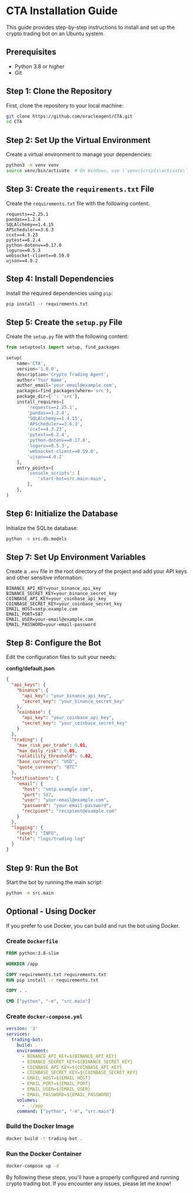 
# CTA Installation Guide

This guide provides step-by-step instructions to install and set up the crypto trading bot on an Ubuntu system.

## Prerequisites

- Python 3.8 or higher
- Git

## Step 1: Clone the Repository

First, clone the repository to your local machine:

```sh
git clone https://github.com/oracleagent/CTA.git
cd CTA
```

## Step 2: Set Up the Virtual Environment

Create a virtual environment to manage your dependencies:

```sh
python3 -m venv venv
source venv/bin/activate  # On Windows, use \`venv\Scripts\activate\`
```

## Step 3: Create the `requirements.txt` File

Create the `requirements.txt` file with the following content:

```plaintext
requests==2.25.1
pandas==1.2.4
SQLAlchemy==1.4.15
APScheduler==3.6.3
ccxt==4.3.23
pytest==6.2.4
python-dotenv==0.17.0
loguru==0.5.3
websocket-client==0.59.0
ujson==4.0.2
```

## Step 4: Install Dependencies

Install the required dependencies using `pip`:

```sh
pip install -r requirements.txt
```

## Step 5: Create the `setup.py` File

Create the `setup.py` file with the following content:

```python
from setuptools import setup, find_packages

setup(
    name='CTA',
    version='1.0.0',
    description='Crypto Trading Agent',
    author='Your Name',
    author_email='your.email@example.com',
    packages=find_packages(where='src'),
    package_dir={'': 'src'},
    install_requires=[
        'requests==2.25.1',
        'pandas==1.2.4',
        'SQLAlchemy==1.4.15',
        'APScheduler==3.6.3',
        'ccxt==4.3.23',
        'pytest==6.2.4',
        'python-dotenv==0.17.0',
        'loguru==0.5.3',
        'websocket-client==0.59.0',
        'ujson==4.0.2'
    ],
    entry_points={
        'console_scripts': [
            'start-bot=src.main:main',
        ],
    },
)
```

## Step 6: Initialize the Database

Initialize the SQLite database:

```sh
python -m src.db.models
```

## Step 7: Set Up Environment Variables

Create a `.env` file in the root directory of the project and add your API keys and other sensitive information:

```plaintext
BINANCE_API_KEY=your_binance_api_key
BINANCE_SECRET_KEY=your_binance_secret_key
COINBASE_API_KEY=your_coinbase_api_key
COINBASE_SECRET_KEY=your_coinbase_secret_key
EMAIL_HOST=smtp.example.com
EMAIL_PORT=587
EMAIL_USER=your-email@example.com
EMAIL_PASSWORD=your-email-password
```

## Step 8: Configure the Bot

Edit the configuration files to suit your needs:

**config/default.json**

```json
{
  "api_keys": {
    "binance": {
      "api_key": "your_binance_api_key",
      "secret_key": "your_binance_secret_key"
    },
    "coinbase": {
      "api_key": "your_coinbase_api_key",
      "secret_key": "your_coinbase_secret_key"
    }
  },
  "trading": {
    "max_risk_per_trade": 0.01,
    "max_daily_risk": 0.05,
    "volatility_threshold": 0.02,
    "base_currency": "USD",
    "quote_currency": "BTC"
  },
  "notifications": {
    "email": {
      "host": "smtp.example.com",
      "port": 587,
      "user": "your-email@example.com",
      "password": "your-email-password",
      "recipient": "recipient@example.com"
    }
  },
  "logging": {
    "level": "INFO",
    "file": "logs/trading.log"
  }
}
```

## Step 9: Run the Bot

Start the bot by running the main script:

```sh
python -m src.main
```

## Optional - Using Docker

If you prefer to use Docker, you can build and run the bot using Docker.

### Create `Dockerfile`

```Dockerfile
FROM python:3.8-slim

WORKDIR /app

COPY requirements.txt requirements.txt
RUN pip install -r requirements.txt

COPY . .

CMD ["python", "-m", "src.main"]
```

### Create `docker-compose.yml`

```yaml
version: '3'
services:
  trading-bot:
    build: .
    environment:
      - BINANCE_API_KEY=${BINANCE_API_KEY}
      - BINANCE_SECRET_KEY=${BINANCE_SECRET_KEY}
      - COINBASE_API_KEY=${COINBASE_API_KEY}
      - COINBASE_SECRET_KEY=${COINBASE_SECRET_KEY}
      - EMAIL_HOST=${EMAIL_HOST}
      - EMAIL_PORT=${EMAIL_PORT}
      - EMAIL_USER=${EMAIL_USER}
      - EMAIL_PASSWORD=${EMAIL_PASSWORD}
    volumes:
      - .:/app
    command: ["python", "-m", "src.main"]
```

### Build the Docker Image

```sh
docker build -t trading-bot .
```

### Run the Docker Container

```sh
docker-compose up -d
```

By following these steps, you'll have a properly configured and running crypto trading bot. If you encounter any issues, please let me know!
